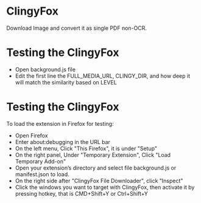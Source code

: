 # ClingyFox

Download Image and convert it as single PDF non-OCR.

# Testing the ClingyFox

- Open background.js file
- Edit the first line the FULL_MEDIA_URL, CLINGY_DIR, and how deep it will match the similarity based on LEVEL

# Testing the ClingyFox

To load the extension in Firefox for testing:
- Open Firefox
- Enter about:debugging in the URL bar
- On the left menu, Click "This Firefox", it is under "Setup"
- On the right panel, Under "Temporary Extension", Click "Load Temporary Add-on"
- Open your extension’s directory and select file background.js or manifest.json to load.
- On the right side after "ClingyFox File Downloader", click "Inspect"
- Click the windows you want to target with ClingyFox, then activate it by pressing hotkey, that is CMD+Shift+Y or Ctrl+Shift+Y
